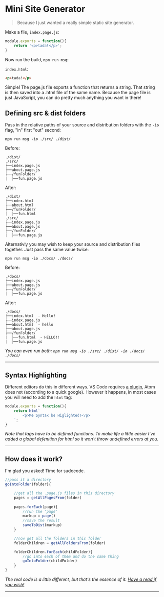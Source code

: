 # Mini Site Generator

>Because I just wanted a really simple static site generator.

Make a file, `index.page.js`:

```js
module.exports = function(){
    return '<p>tada!</p>';
}
```

Now run the build, `npm run msg`:

`index.html`:
```html
<p>tada!</p>
```

Simple! The page.js file exports a function that returns a string. That string is then saved into a .html file of the same name. Because the page file is just JavaScript, you can do pretty much anything you want in there!

## Defining src & dist folders

Pass in the relative paths of your source and distribution folders with the `-io` flag, "in" first "out" second:

```
npm run msg -io ./src/ ./dist/
```

Before: 

```
./dist/
./src/
├──index.page.js
├──about.page.js
├──/funFolder/
|  ├──fun.page.js
```

After:

```
./dist/
├──index.html
├──about.html
├──/funFolder/
|  ├──fun.html
./src/
├──index.page.js
├──about.page.js
├──/funFolder/
|  ├──fun.page.js
```

Alternativly you may wish to keep your source and distribution files together. Just pass the same value twice: 

```
npm run msg -io ./docs/ ./docs/
```

Before:

```
./docs/
├──index.page.js
├──about.page.js
├──/funFolder/
|  ├──fun.page.js
```

After:

```
./docs/
├──index.html  - Hello!
├──index.page.js
├──about.html  - hello
├──about.page.js
├──/funFolder/
|  ├──fun.html  - HELLO!!
|  ├──fun.page.js
```

_You can even run both: `npm run msg -io ./src/ ./dist/ -io ./docs/ ./docs/`_

---

## Syntax Highlighting
Different editors do this in different ways. VS Code requires [a plugin](https://marketplace.visualstudio.com/items?itemName=bierner.lit-html), Atom does not (according to a quick google). However it happens, in most cases you will need to add the `html` tag:

```js
module.exports = function(){
    return html`
        <p>Me Syntax be Higlighted!</p>
    `; 
}
```

_Note that tags have to be defined functions. To make life a little easier I've added a global defenition for html so it won't throw undefined errors at you._

---

## How does it work?

I'm glad you asked! Time for sudocode.

```js
//pass it a directory
goIntoFolder(folder){

    //get all the .page.js files in this directory
    pages = getAllPagesFrom(folder)
    
    pages.forEach(page){
        //run the "page"
        markup = page()
        //save the result
        saveToDist(markup)
    }

    //now get all the folders in this folder
    folderChildren = getAllFoldersFrom(folder)

    folderChildren.forEach(childFolder){
        //go into each of them and do the same thing
        goIntoFolder(childFolder)
    }
}
```

_The real code is a little different, but that's the essence of it. [Have a read if you wish!](https://github.com/ijmccallum/Mini-Site-Generator/blob/master/build.js)_

---